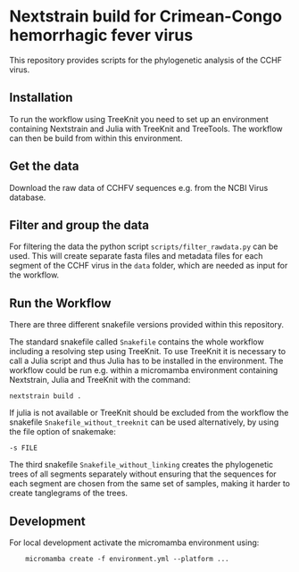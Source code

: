 # Nextstrain build for Crimean-Congo hemorrhagic fever virus

This repository provides scripts for the phylogenetic analysis of the CCHF virus.

## Installation

To run the workflow using TreeKnit you need to set up an environment containing Nextstrain and Julia with TreeKnit and TreeTools. The workflow can then be build from within this environment.

## Get the data

Download the raw data of CCHFV sequences e.g. from the NCBI Virus database.

## Filter and group the data

For filtering the data the python script `scripts/filter_rawdata.py` can be used. This will create separate fasta files and metadata files for each segment of the CCHF virus in the `data` folder, which are needed as input for the workflow.

## Run the Workflow

There are three different snakefile versions provided within this repository.

The standard snakefile called `Snakefile` contains the whole workflow including a resolving step using TreeKnit. To use TreeKnit it is necessary to call a Julia script and thus Julia has to be installed in the environment. The workflow could be run e.g. within a micromamba environment containing Nextstrain, Julia and TreeKnit with the command:

```
nextstrain build .
```

If julia is not available or TreeKnit should be excluded from the workflow the snakefile `Snakefile_without_treeknit` can be used alternatively, by using the file option of snakemake:

```
-s FILE
```

The third snakefile `Snakefile_without_linking` creates the phylogenetic trees of all segments separately without ensuring that the sequences for each segment are chosen from the same set of samples, making it harder to create tanglegrams of the trees.

## Development

For local development activate the micromamba environment using:

```
    micromamba create -f environment.yml --platform ...
```
